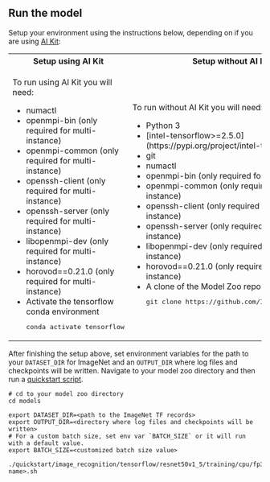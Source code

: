 <!--- 50. AI Kit -->
## Run the model

Setup your environment using the instructions below, depending on if you are
using [AI Kit](/docs/general/tensorflow/AIKit.md):

<table>
  <tr>
    <th>Setup using AI Kit</th>
    <th>Setup without AI Kit</th>
  </tr>
  <tr>
    <td>
      <p>To run using AI Kit you will need:</p>
      <ul>
        <li>numactl
        <li>openmpi-bin (only required for multi-instance)
        <li>openmpi-common (only required for multi-instance)
        <li>openssh-client (only required for multi-instance)
        <li>openssh-server (only required for multi-instance)
        <li>libopenmpi-dev (only required for multi-instance)
        <li>horovod==0.21.0 (only required for multi-instance)
        <li>Activate the tensorflow conda environment
        <pre>conda activate tensorflow</pre>
      </ul>
    </td>
    <td>
      <p>To run without AI Kit you will need:</p>
      <ul>
        <li>Python 3
        <li>[intel-tensorflow>=2.5.0](https://pypi.org/project/intel-tensorflow/)
        <li>git
        <li>numactl
        <li>openmpi-bin (only required for multi-instance)
        <li>openmpi-common (only required for multi-instance)
        <li>openssh-client (only required for multi-instance)
        <li>openssh-server (only required for multi-instance)
        <li>libopenmpi-dev (only required for multi-instance)
        <li>horovod==0.21.0 (only required for multi-instance)
        <li>A clone of the Model Zoo repo<br />
        <pre>git clone https://github.com/IntelAI/models.git</pre>
      </ul>
    </td>
  </tr>
</table>

After finishing the setup above, set environment variables for the path to your 
`DATASET_DIR` for ImageNet and an `OUTPUT_DIR` where log files and checkpoints will be written. 
Navigate to your model zoo directory and then run a [quickstart script](#quick-start-scripts).
```
# cd to your model zoo directory
cd models

export DATASET_DIR=<path to the ImageNet TF records>
export OUTPUT_DIR=<directory where log files and checkpoints will be written>
# For a custom batch size, set env var `BATCH_SIZE` or it will run with a default value.
export BATCH_SIZE=<customized batch size value>

./quickstart/image_recognition/tensorflow/resnet50v1_5/training/cpu/fp32/<script name>.sh
```

